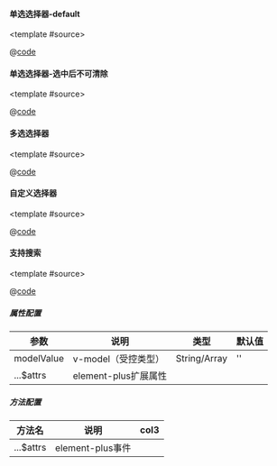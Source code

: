 #### 单选选择器-default

<common-code-format>

  <template #source>
    <PC-ndSelect-ndSelect></PC-ndSelect-ndSelect>
  </template>

  @[code](../.vuepress/components/PC/ndSelect/ndSelect.vue)

</common-code-format>

#### 单选选择器-选中后不可清除

<common-code-format>

  <template #source>
    <PC-ndSelect-ndSelectNoClear></PC-ndSelect-ndSelectNoClear>
  </template>

  @[code](../.vuepress/components/PC/ndSelect/ndSelectNoClear.vue)

</common-code-format>

#### 多选选择器

<common-code-format>

  <template #source>
    <PC-ndSelect-ndSelectMultiple ></PC-ndSelect-ndSelectMultiple>
  </template>

  @[code](../.vuepress/components/PC/ndSelect/ndSelectMultiple.vue)

</common-code-format>

#### 自定义选择器

<common-code-format>

  <template #source>
    <PC-ndSelect-ndSelectCustom></PC-ndSelect-ndSelectCustom>
  </template>

  @[code](../.vuepress/components/PC/ndSelect/ndSelectCustom.vue)

</common-code-format>

#### 支持搜索

<common-code-format>

  <template #source>
    <PC-ndSelect-ndSelectSearch ></PC-ndSelect-ndSelectSearch>
  </template>

  @[code](../.vuepress/components/PC/ndSelect/ndSelectSearch.vue)

</common-code-format>


##### 属性配置

| 参数            | 说明                     | 类型        | 默认值                                        |
| --------------- | ------------------------ | ----------- | --------------------------------------------- |
| modelValue   | v-model（受控类型）             | String/Array   | ''                        | |
| ...$attrs   | element-plus扩展属性 |             |                                               |

##### 方法配置

| 方法名                      | 说明          | col3         |
| --------------------------- | ------------- | ------------ |
| ...$attrs    | element-plus事件  |      |
